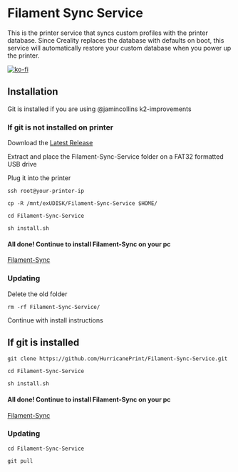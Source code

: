 

# Filament Sync Service
This is the printer service that syncs custom profiles with the printer database. Since Creality replaces the database with defaults on boot, this service will automatically restore your custom database when you power up the printer.

[![ko-fi](https://ko-fi.com/img/githubbutton_sm.svg)](https://ko-fi.com/P5P11AL9ZR)


## Installation

Git is installed if you are using @jamincollins k2-improvements

### If git is not installed on printer

Download the [Latest Release](https://github.com/HurricanePrint/Filament-Sync-Service/releases/latest)

Extract and place the Filament-Sync-Service folder on a FAT32 formatted USB drive

Plug it into the printer

```
ssh root@your-printer-ip
```
```
cp -R /mnt/exUDISK/Filament-Sync-Service $HOME/
```
```
cd Filament-Sync-Service
```

```
sh install.sh
```

#### All done! Continue to install Filament-Sync on your pc
[Filament-Sync](https://github.com/HurricanePrint/Filament-Sync)

### Updating

Delete the old folder

```
rm -rf Filament-Sync-Service/
```

Continue with install instructions

## If git is installed

```
git clone https://github.com/HurricanePrint/Filament-Sync-Service.git
```

```
cd Filament-Sync-Service
```

```
sh install.sh
```

#### All done! Continue to install Filament-Sync on your pc
[Filament-Sync](https://github.com/HurricanePrint/Filament-Sync)

### Updating

``` 
cd Filament-Sync-Service
```

```
git pull
```
